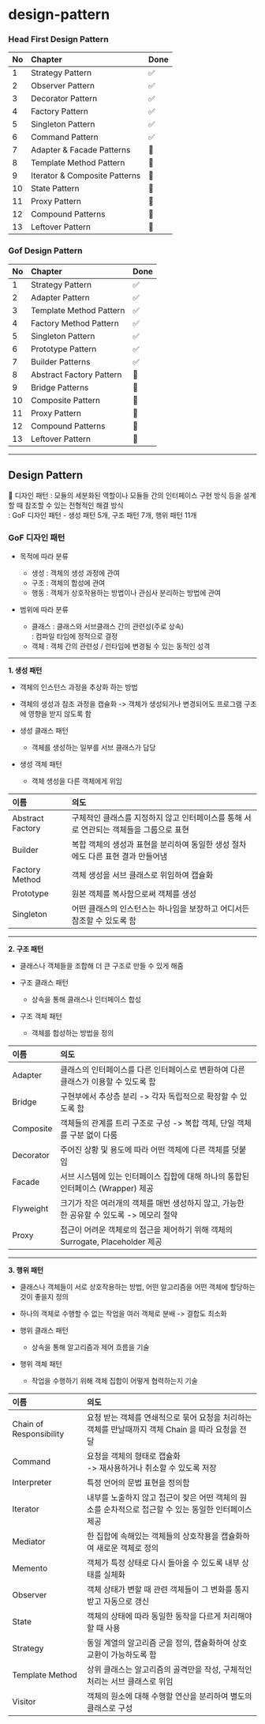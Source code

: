 # design-pattern

### Head First Design Pattern


 No | Chapter                       | Done               |
:-- | :-----------------------------| :------------------|
| 1 | Strategy Pattern              | :white_check_mark:  |
| 2 | Observer Pattern              | :white_check_mark:  |
| 3 | Decorator Pattern             | :white_check_mark:  |
| 4 | Factory Pattern               | :white_check_mark:  |
| 5 | Singleton Pattern             | :white_check_mark:  |
| 6 | Command  Pattern              | :white_check_mark:  |
| 7 | Adapter & Facade Patterns     | :black_square_button: |
| 8 | Template Method Pattern       | :black_square_button: |
| 9 | Iterator & Composite Patterns | :black_square_button: |
| 10 | State Pattern                | :black_square_button: |
| 11 | Proxy Pattern                | :black_square_button: |
| 12 | Compound Patterns            | :black_square_button: |
| 13 | Leftover Pattern             | :black_square_button: |

### Gof Design Pattern


 No | Chapter                       | Done               |
:-- | :-----------------------------| :------------------|
| 1 | Strategy Pattern              | :white_check_mark:  |
| 2 | Adapter Pattern               | :white_check_mark:  |
| 3 | Template Method Pattern       | :white_check_mark:  |
| 4 | Factory Method Pattern        | :white_check_mark:  |
| 5 | Singleton Pattern             | :white_check_mark:  |
| 6 | Prototype  Pattern            | :white_check_mark:  |
| 7 | Builder Patterns              | :white_check_mark:  |
| 8 | Abstract Factory Pattern      | :black_square_button: |
| 9 | Bridge Patterns               | :black_square_button: |
| 10 | Composite Pattern            | :black_square_button: |
| 11 | Proxy Pattern                | :black_square_button: |
| 12 | Compound Patterns            | :black_square_button: |
| 13 | Leftover Pattern             | :black_square_button: |

<hr>

## Design Pattern

:low_brightness:
디자인 패턴 : 모듈의 세분화된 역할이나 모듈들 간의 인터페이스 구현 방식 등을 
            설계할 때 참조할 수 있는 전형적인 해결 방식<br>
          : GoF 디자인 패턴 - 생성 패턴 5개, 구조 패턴 7개, 행위 패턴 11개

### GoF 디자인 패턴

- 목적에 따라 분류 
  - 생성 : 객체의 생성 과정에 관여
  - 구조 : 객체의 합성에 관여
  - 행동 : 객체가 상호작용하는 방법이나 관심사 분리하는 방법에 관여

- 범위에 따라 분류 
  - 클래스 : 클래스와 서브클래스 간의 관련성(주로 상속)<br>
          : 컴파일 타임에 정적으로 결정
  - 객체 : 객체 간의 관련성 / 런타임에 변경될 수 있는 동적인 성격

<hr>
<b> 1. 생성 패턴</b>

- 객체의 인스턴스 과정을 추상화 하는 방법
- 객체의 생성과 참조 과정을 캡슐화 
 -> 객체가 생성되거나 변경되어도 프로그램 구조에 영향을 받지 않도록 함


- 생성 클래스 패턴
  - 객체를 생성하는 일부를 서브 클래스가 담당
- 생성 객체 패턴
  - 객체 생성을 다른 객체에게 위임
  
| 이름               | 의도                                               |
|:-----------------|:-------------------------------------------------|
| Abstract Factory | 구체적인 클래스를 지정하지 않고 인터페이스를 통해 서로 연관되는 객체들을 그룹으로 표현 |
 | Builder          | 복합 객체의 생성과 표현을 분리하여 동일한 생성 절차에도 다른 표현 결과 만들어냄    |
 | Factory Method   | 객체 생성을 서브 클래스로 위임하여 캡슐화                          |
| Prototype        | 원본 객체를 복사함으로써 객체를 생성                             |
| Singleton        | 어떤 클래스의 인스턴스는 하나임을 보장하고 어디서든 참조할 수 있도록 함         |


<hr>
<b> 2. 구조 패턴</b>

- 클래스나 객체들을 조합해 더 큰 구조로 만들 수 있게 해줌



- 구조 클래스 패턴
  - 상속을 통해 클래스나 인터페이스 합성
- 구조 객체 패턴
  - 객체를 합성하는 방법을 정의

| 이름        | 의도                                                     |
|:----------|:-------------------------------------------------------|
| Adapter   | 클래스의 인터페이스를 다른 인터페이스로 변환하여 다른 클래스가 이용할 수 있도록 함         |
| Bridge    | 구현부에서 추상층 분리 -> 각자 독립적으로 확장할 수 있도록 함                   |
| Composite | 객체들의 관계를 트리 구조로 구성 -> 복합 객체, 단일 객체를 구분 없이 다룸           |
| Decorator | 주어진 상황 및 용도에 따라 어떤 객체에 다른 객체를 덧붙임                      |
| Facade    | 서브 시스템에 있는 인터페이스 집합에 대해 하나의 통합된 인터페이스 (Wrapper) 제공     |
| Flyweight | 크기가 작은 여러개의 객체를 매번 생성하지 않고, 가능한 한 공유할 수 있도록 -> 메모리 절약  |
| Proxy     | 접근이 어려운 객체로의 접근을 제어하기 위해 객체의 Surrogate, Placeholder 제공 |


<hr>
<b> 3. 행위 패턴</b>

- 클래스나 객체들이 서로 상호작용하는 방법, 어떤 알고리즘을 어떤 객체에 할당하는 것이 좋을지 정의
- 하나의 객체로 수행할 수 없는 작업을 여러 객체로 분배 -> 결합도 최소화


- 행위 클래스 패턴
  - 상속을 통해 알고리즘과 제어 흐름을 기술
- 행위 객체 패턴
  - 작업을 수행하기 위해 객체 집합이 어떻게 협력하는지 기술

| 이름                      | 의도                                                         |
|:------------------------|:-----------------------------------------------------------|
| Chain of Responsibility | 요청 받는 객체를 연쇄적으로 묶어 요청을 처리하는 객체를 만날때까지 객체 Chain 을 따라 요청을 전달 |
| Command                 | 요청을 객체의 형태로 캡슐화 <br> -> 재사용하거나 취소할 수 있도록 저장                |
| Interpreter             | 특정 언어의 문법 표현을 정의함                                          |
| Iterator                | 내부를 노출하지 않고 접근이 잦은 어떤 객체의 원소를 순차적으로 접근할 수 있는 동일한 인터페이스 제공  |
| Mediator                | 한 집합에 속해있는 객체들의 상호작용을 캡슐화하여 새로운 객체로 정의                     |
| Memento                 | 객체가 특정 상태로 다시 돌아올 수 있도록 내부 상태를 실체화                         |
| Observer                | 객체 상태가 변할 때 관련 객체들이 그 변화를 통지받고 자동으로 갱신                     |
| State                   | 객체의 상태에 따라 동일한 동작을 다르게 처리해야할 때 사용                          |
| Strategy                | 동일 계열의 알고리즘 군을 정의, 캡슐화하여 상호교환이 가능하도록 함                     |
| Template Method         | 상위 클래스는 알고리즘의 골격만을 작성, 구체적인 처리는 서브 클래스로 위임                 |
| Visitor                 | 객체의 원소에 대해 수행할 연산을 분리하여 별도의 클래스로 구성                        |

